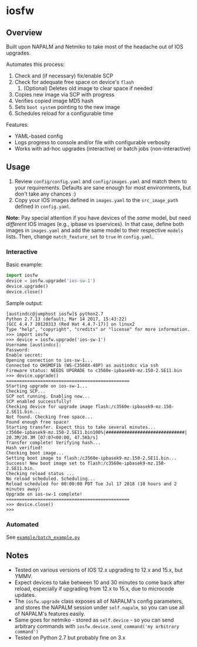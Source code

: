 # iosfw

## Overview

Built upon NAPALM and Netmiko to take most of the headache out of IOS upgrades.

Automates this process:
1. Check and (if necessary) fix/enable SCP
1. Check for adequate free space on device's `flash`
   1. (Optional) Deletes old image to clear space if needed
1. Copies new image via SCP with progress
1. Verifies copied image MD5 hash
1. Sets `boot system` pointing to the new image
1. Schedules reload for a configurable time

Features:
* YAML-based config
* Logs progress to console and/or file with configurable verbosity
* Works with ad-hoc upgrades (interactive) or batch jobs (non-interactive)

## Usage

1. Review `config/config.yaml` and `config/images.yaml` and match them to your requirements. Defaults are sane enough for most environments, but don't take any chances :)
1. Copy your IOS images defined in `images.yaml` to the `src_image_path` defined in `config.yaml`.

**Note:** Pay special attention if you have devices of the *same* model, but need *different* IOS images (e.g., ipbase vs ipservices). In that case, define both images in `images.yaml` and add the same model to their respective `models` lists. Then, change `match_feature_set` to `true` in `config.yaml`.

### Interactive

Basic example:

```py
import iosfw
device = iosfw.upgrade('ios-sw-1')
device.upgrade()
device.close()
```

Sample output:

```
[austindcc@jumphost iosfw]$ python2.7
Python 2.7.13 (default, Mar 14 2017, 15:43:22)
[GCC 4.4.7 20120313 (Red Hat 4.4.7-17)] on linux2
Type "help", "copyright", "credits" or "license" for more information.
>>> import iosfw
>>> device = iosfw.upgrade('ios-sw-1')
Username [austindcc]:
Password:
Enable secret:
Opening connection to ios-sw-1...
Connected to OHSMDF1b (WS-C3560X-48P) as austindcc via ssh
Firmware status: NEEDS UPGRADE to c3560e-ipbasek9-mz.150-2.SE11.bin
>>> device.upgrade()
===============================================
Starting upgrade on ios-sw-1...
Checking SCP...
SCP not running. Enabling now...
SCP enabled successfully!
Checking device for upgrade image flash:/c3560e-ipbasek9-mz.150-2.SE11.bin...
Not found. Checking free space...
Found enough free space!
Starting transfer. Expect this to take several minutes...
c3560e-ipbasek9-mz.150-2.SE11.bin100%|##############################| 20.3M/20.3M [07:07<00:00, 47.5Kb/s]
Transfer complete! Verifying hash...
Hash verified!
Checking boot image...
Setting boot image to flash:/c3560e-ipbasek9-mz.150-2.SE11.bin...
Success! New boot image set to flash:/c3560e-ipbasek9-mz.150-2.SE11.bin.
Checking reload status ...
No reload scheduled. Scheduling...
Reload scheduled for 00:00:00 PDT Tue Jul 17 2018 (10 hours and 2 minutes away)
Upgrade on ios-sw-1 complete!
===============================================
>>> device.close()
>>>
```

### Automated

See [`example/batch_example.py`](https://github.com/austind/iosfw/blob/master/example/batch_example.py)

## Notes

* Tested on various versions of IOS 12.x upgrading to 12.x and 15.x, but YMMV.
* Expect devices to take between 10 and 30 minutes to come back after reload, especially if upgrading from 12.x to 15.x, due to microcode updates.
* The `iosfw.upgrade` class exposes all of NAPALM's config parameters, and stores the NAPALM session under `self.napalm`, so you can use all of NAPALM's features easily.
* Same goes for netmiko - stored as `self.device` - so you can send arbitrary commands with `iosfw.device.send_command('my arbitrary command')`
* Tested on Python 2.7 but probably fine on 3.x
